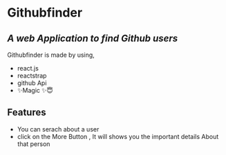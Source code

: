 # Githubfinder

## _A web Application to find Github users_

Githubfinder is made by using,

- react.js
- reactstrap
- github Api
- ✨Magic ✨😇

## Features

- You can serach about a user
- click on the More Button , It will shows you the important details About that person
